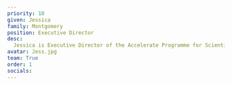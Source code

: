 ```yaml
---
priority: 10
given: Jessica
family: Montgomery
position: Executive Director
desc:
  Jessica is Executive Director of the Accelerate Programme for Scientific Discovery. She is also Director of the Data Trusts Initiative, a project tackling the actions needed to create trustworthy data governance frameworks. Her interests in AI and its consequences for science and society stem from her policy career, in which she worked with parliamentarians, leading researchers and civil society organisations to bring scientific evidence to bear on major policy issues.
avatar: Jess.jpg
team: True
order: 1
socials:
---
```

